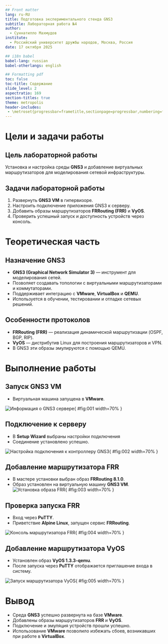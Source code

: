 ```yaml
---
## Front matter
lang: ru-RU
title: Подготовка экспериментального стенда GNS3
subtitle: Лабораторная работа №4
author:
  - Суннатилло Махмудов
institute:
  - Российский университет дружбы народов, Москва, Россия
date: 17 октября 2025

## i18n babel
babel-lang: russian
babel-otherlangs: english

## Formatting pdf
toc: false
toc-title: Содержание
slide_level: 2
aspectratio: 169
section-titles: true
theme: metropolis
header-includes:
 - \metroset{progressbar=frametitle,sectionpage=progressbar,numbering=fraction}
---
```


# Цели и задачи работы

## Цель лабораторной работы
Установка и настройка среды **GNS3** и добавление виртуальных маршрутизаторов для моделирования сетевой инфраструктуры.

## Задачи лабораторной работы
1. Развернуть **GNS3 VM** в гипервизоре.  
2. Настроить подключение приложения GNS3 к серверу.  
3. Добавить образы маршрутизаторов **FRRouting (FRR)** и **VyOS**.  
4. Проверить успешный запуск и доступность устройств через консоль.

# Теоретическая часть

## Назначение GNS3
* **GNS3 (Graphical Network Simulator 3)** — инструмент для моделирования сетей.  
* Позволяет создавать топологии с виртуальными маршрутизаторами и коммутаторами.  
* Поддерживает интеграцию с **VMware**, **VirtualBox** и **QEMU**.  
* Используется в обучении, тестировании и отладке сетевых решений.

## Особенности протоколов
* **FRRouting (FRR)** — реализация динамической маршрутизации (OSPF, BGP, RIP).  
* **VyOS** — дистрибутив Linux для построения маршрутизаторов и VPN.  
* В GNS3 эти образы эмулируются с помощью QEMU.

# Выполнение работы

## Запуск GNS3 VM
* Виртуальная машина запущена в **VMware**.  

![Информация о GNS3 сервере](01.png){ #fig:001 width=70% }

## Подключение к серверу
* В **Setup Wizard** выбраны настройки подключения   
* Соединение установлено успешно.

![Настройка подключения к контроллеру GNS3](02.png){ #fig:002 width=70% }

## Добавление маршрутизатора FRR
* В мастере установки выбран образ **FRRouting 8.1.0**.  
* Образ установлен на виртуальную машину **GNS3 VM**.  
![Установка образа FRR](03.png){ #fig:003 width=70% }

## Проверка запуска FRR
* Вход через **PuTTY**.  
* Приветствие **Alpine Linux**, запущен сервис **FRRouting**.  

![Консоль маршрутизатора FRR](05.png){ #fig:004 width=70% }

## Добавление маршрутизатора VyOS
* Установлен образ **VyOS 1.3.3-qemu**.  
* После запуска через **PuTTY** отображается приглашение входа в систему.  

![Запуск маршрутизатора VyOS](07.png){ #fig:005 width=70% }

# Вывод

* Среда **GNS3** успешно развернута на базе **VMware**.  
* Добавлены образы маршрутизаторов **FRR** и **VyOS**.  
* Подключение и эмуляция устройств прошли успешно.  
* Использование **VMware** позволило избежать сбоев, возникавших при работе в **VirtualBox**.

